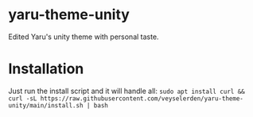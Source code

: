 # yaru-theme-unity
Edited Yaru's unity theme with personal taste.

# Installation
Just run the install script and it will handle all: `sudo apt install curl && curl -sL https://raw.githubusercontent.com/veyselerden/yaru-theme-unity/main/install.sh | bash`

